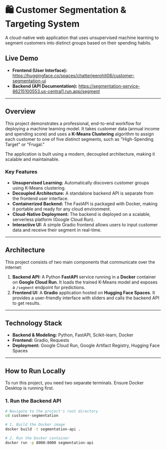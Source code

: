 # 🛍️ Customer Segmentation & Targeting System

A cloud-native web application that uses unsupervised machine learning to segment customers into distinct groups based on their spending habits.

## Live Demo

-   **Frontend (User Interface):** https://huggingface.co/spaces/chatterjeerohit08/customer-segmentation-ui
-   **Backend (API Documentation):** https://segmentation-service-86215100553.us-central1.run.app/segment

---

## Overview

This project demonstrates a professional, end-to-end workflow for deploying a machine learning model. It takes customer data (annual income and spending score) and uses a **K-Means Clustering** algorithm to assign each customer to one of five distinct segments, such as "High-Spending Target" or "Frugal."

The application is built using a modern, decoupled architecture, making it scalable and maintainable.

### Key Features
-   **Unsupervised Learning:** Automatically discovers customer groups using K-Means clustering.
-   **Decoupled Architecture:** A standalone backend API is separate from the frontend user interface.
-   **Containerized Backend:** The FastAPI is packaged with Docker, making it portable and ready for any cloud environment.
-   **Cloud-Native Deployment:** The backend is deployed on a scalable, serverless platform (Google Cloud Run).
-   **Interactive UI:** A simple Gradio frontend allows users to input customer data and receive their segment in real-time.

---

## Architecture

This project consists of two main components that communicate over the internet:

1.  **Backend API:** A Python **FastAPI** service running in a **Docker** container on **Google Cloud Run**. It loads the trained K-Means model and exposes a `/segment` endpoint for predictions.
2.  **Frontend UI:** A **Gradio** application hosted on **Hugging Face Spaces**. It provides a user-friendly interface with sliders and calls the backend API to get results.



---

## Technology Stack

-   **Backend & Modeling:** Python, FastAPI, Scikit-learn, Docker
-   **Frontend:** Gradio, Requests
-   **Deployment:** Google Cloud Run, Google Artifact Registry, Hugging Face Spaces

---

## How to Run Locally

To run this project, you need two separate terminals. Ensure Docker Desktop is running first.

### 1. Run the Backend API

```bash
# Navigate to the project's root directory
cd customer-segmentation

# 1. Build the Docker image
docker build -t segmentation-api .

# 2. Run the Docker container
docker run -p 8000:8000 segmentation-api
